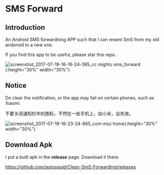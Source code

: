 # SMS Forward
## Introduction

An Android SMS forwardning APP such that I can resent SmS from my old andoroid to a new one.

If you find this app to be useful, please star this repo.

![screenshot_2017-07-19-16-16-24-385_cc mightu sms_forward](https://user-images.githubusercontent.com/758925/28505139-70e3afd6-7053-11e7-8ad2-bc2431d20f1d.png){:height="30%" width="30%"}


## Notice

Do clear the notification, or the app may fail on certain phones, such as Xiaomi.

不要关闭通知栏中的图标，不然在一些手机上，如小米，会失效。

![screenshot_2017-07-19-16-23-24-865_com miui home](https://user-images.githubusercontent.com/758925/28505142-79f7920e-7053-11e7-94a2-3c5b96e5760a.png){:height="30%" width="30%"}

## Download Apk

I put a built apk in the **release** page. Download it there.

https://github.com/autosquid/Clean-SmS-Forwarding/releases

